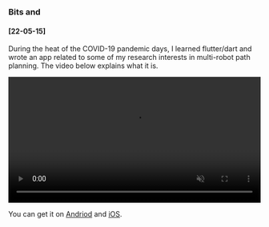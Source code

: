 

### Bits and 

#### \[22-05-15\] 

During the heat of the COVID-19 pandemic days, I learned flutter/dart and wrote an app related to some of my research interests in multi-robot path planning. The video below explains what it is.  

<video autoplay loop muted width="100%" src="https://user-images.githubusercontent.com/35314983/168460426-a1bf69b8-b416-4d01-aec4-572e6e0ed94b.mp4" data-canonical-src="https://user-images.githubusercontent.com/35314983/168460426-a1bf69b8-b416-4d01-aec4-572e6e0ed94b.mp4" controls="controls" muted="muted" class="d-block rounded-bottom-2 width-fit" style="max-height:640px;">
</video>

You can get it on <a href="http://play.google.com/store/apps/details?id=edu.rutgers.cs.arc.pebbles">Andriod</a> and <a href="https://apps.apple.com/us/app/pebbler/id6446487371">iOS</a>. 


